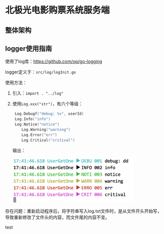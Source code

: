 # 北极光电影购票系统服务端

## 整体架构

## logger使用指南

使用了log库：https://github.com/op/go-logging

logger定义于：`src/log/logInit.go`

使用方法：

1. 引入：`import . "../log"`

2. 使用`Log.xxx("str")`，有六个等级：

   ```go
   	Log.Debugf("debug: %v", userId)
   	Log.Info("info")
   	Log.Notice("notice")
       Log.Warning("warning")
       Log.Error("err")
       Log.Critical("critival")
   ```

   输出：

   <img src="./asset/log_output.png" style="zoom:60%">

存在问题：重新启动程序后，将字符串写入log.txt文件时，是从文件开头开始写，导致重新修改了文件头的内容，而文件尾的内容不变。

test